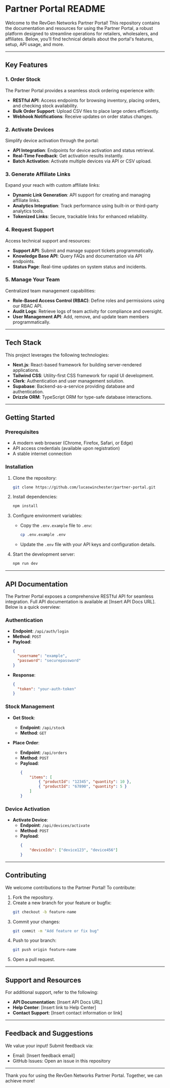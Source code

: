 # Partner Portal README

Welcome to the RevGen Networks Partner Portal! This repository contains the documentation and resources for using the Partner Portal, a robust platform designed to streamline operations for retailers, wholesalers, and affiliates. Below, you’ll find technical details about the portal's features, setup, API usage, and more.

---

## Key Features

### 1. **Order Stock**

The Partner Portal provides a seamless stock ordering experience with:

- **RESTful API**: Access endpoints for browsing inventory, placing orders, and checking stock availability.
- **Bulk Order Support**: Upload CSV files to place large orders efficiently.
- **Webhook Notifications**: Receive updates on order status changes.

### 2. **Activate Devices**

Simplify device activation through the portal:

- **API Integration**: Endpoints for device activation and status retrieval.
- **Real-Time Feedback**: Get activation results instantly.
- **Batch Activation**: Activate multiple devices via API or CSV upload.

### 3. **Generate Affiliate Links**

Expand your reach with custom affiliate links:

- **Dynamic Link Generation**: API support for creating and managing affiliate links.
- **Analytics Integration**: Track performance using built-in or third-party analytics tools.
- **Tokenized Links**: Secure, trackable links for enhanced reliability.

### 4. **Request Support**

Access technical support and resources:

- **Support API**: Submit and manage support tickets programmatically.
- **Knowledge Base API**: Query FAQs and documentation via API endpoints.
- **Status Page**: Real-time updates on system status and incidents.

### 5. **Manage Your Team**

Centralized team management capabilities:

- **Role-Based Access Control (RBAC)**: Define roles and permissions using our RBAC API.
- **Audit Logs**: Retrieve logs of team activity for compliance and oversight.
- **User Management API**: Add, remove, and update team members programmatically.

---

## Tech Stack

This project leverages the following technologies:

- **Next.js**: React-based framework for building server-rendered applications.
- **Tailwind CSS**: Utility-first CSS framework for rapid UI development.
- **Clerk**: Authentication and user management solution.
- **Supabase**: Backend-as-a-service providing database and authentication.
- **Drizzle ORM**: TypeScript ORM for type-safe database interactions.

---

## Getting Started

### Prerequisites

- A modern web browser (Chrome, Firefox, Safari, or Edge)
- API access credentials (available upon registration)
- A stable internet connection

### Installation

1. Clone the repository:

   ```bash
   git clone https://github.com/lucaswinchester/partner-portal.git
   ```

2. Install dependencies:

   ```bash
   npm install
   ```

3. Configure environment variables:

   - Copy the `.env.example` file to `.env`:
     ```bash
     cp .env.example .env
     ```
   - Update the `.env` file with your API keys and configuration details.

4. Start the development server:
   ```bash
   npm run dev
   ```

---

## API Documentation

The Partner Portal exposes a comprehensive RESTful API for seamless integration. Full API documentation is available at [Insert API Docs URL]. Below is a quick overview:

### Authentication

- **Endpoint**: `/api/auth/login`
- **Method**: `POST`
- **Payload**:
  ```json
  {
  	"username": "example",
  	"password": "securepassword"
  }
  ```
- **Response**:
  ```json
  {
  	"token": "your-auth-token"
  }
  ```

### Stock Management

- **Get Stock**:

  - **Endpoint**: `/api/stock`
  - **Method**: `GET`

- **Place Order**:
  - **Endpoint**: `/api/orders`
  - **Method**: `POST`
  - **Payload**:
    ```json
    {
    	"items": [
    		{ "productId": "12345", "quantity": 10 },
    		{ "productId": "67890", "quantity": 5 }
    	]
    }
    ```

### Device Activation

- **Activate Device**:
  - **Endpoint**: `/api/devices/activate`
  - **Method**: `POST`
  - **Payload**:
    ```json
    {
    	"deviceIds": ["device123", "device456"]
    }
    ```

---

## Contributing

We welcome contributions to the Partner Portal! To contribute:

1. Fork the repository.
2. Create a new branch for your feature or bugfix:
   ```bash
   git checkout -b feature-name
   ```
3. Commit your changes:
   ```bash
   git commit -m "Add feature or fix bug"
   ```
4. Push to your branch:
   ```bash
   git push origin feature-name
   ```
5. Open a pull request.

---

## Support and Resources

For additional support, refer to the following:

- **API Documentation**: [Insert API Docs URL]
- **Help Center**: [Insert link to Help Center]
- **Contact Support**: [Insert contact information or link]

---

## Feedback and Suggestions

We value your input! Submit feedback via:

- Email: [Insert feedback email]
- GitHub Issues: Open an issue in this repository

---

Thank you for using the RevGen Networks Partner Portal. Together, we can achieve more!
